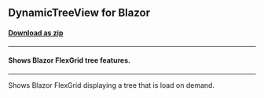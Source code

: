 ## DynamicTreeView for Blazor
#### [Download as zip](https://grapecity.github.io/DownGit/#/home?url=https://github.com/GrapeCity/ComponentOne-Blazor-Samples/tree/master/NET_8/Grid/DynamicTreeView)
____
#### Shows Blazor FlexGrid tree features.
____
Shows Blazor FlexGrid displaying a tree that is load on demand.
